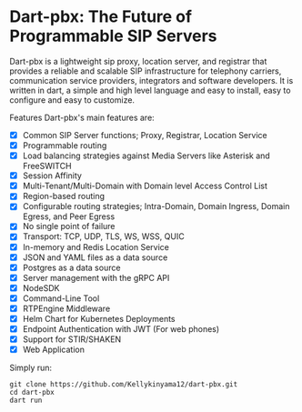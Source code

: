 # Dart-pbx: The Future of Programmable SIP Servers

Dart-pbx is a lightweight sip proxy, location server, and registrar that provides a reliable and scalable SIP infrastructure for telephony carriers, communication service providers, integrators and software developers. It is written in dart, a simple and high level language and easy to install, easy to configure and easy to customize.

Features
Dart-pbx's main features are:

- [x] Common SIP Server functions; Proxy, Registrar, Location Service
- [x] Programmable routing
- [x] Load balancing strategies against Media Servers like Asterisk and FreeSWITCH
- [x] Session Affinity
- [x] Multi-Tenant/Multi-Domain with Domain level Access Control List
- [x] Region-based routing
- [x] Configurable routing strategies; Intra-Domain, Domain Ingress, Domain Egress, and Peer Egress
- [x] No single point of failure
- [x] Transport: TCP, UDP, TLS, WS, WSS, QUIC
- [x] In-memory and Redis Location Service
- [x] JSON and YAML files as a data source
- [x] Postgres as a data source
- [x] Server management with the gRPC API
- [x] NodeSDK
- [x] Command-Line Tool
- [x] RTPEngine Middleware
- [x] Helm Chart for Kubernetes Deployments
- [x] Endpoint Authentication with JWT (For web phones)
- [x] Support for STIR/SHAKEN
- [x] Web Application

Simply run:

```
git clone https://github.com/Kellykinyama12/dart-pbx.git
cd dart-pbx
dart run
```
